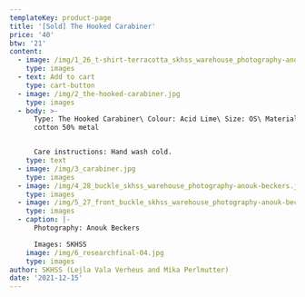 ```yaml
---
templateKey: product-page
title: '[Sold] The Hooked Carabiner'
price: '40'
btw: '21'
content:
  - image: /img/1_26_t-shirt-terracotta_skhss_warehouse_photography-anouk-beckers.jpg
    type: images
  - text: Add to cart
    type: cart-button
  - image: /img/2_the-hooked-carabiner.jpg
    type: images
  - body: >-
      Type: The Hooked Carabiner\ Colour: Acid Lime\ Size: OS\ Material: 50%
      cotton 50% metal


      Care instructions: Hand wash cold.
    type: text
  - image: /img/3_carabiner.jpg
    type: images
  - image: /img/4_28_buckle_skhss_warehouse_photography-anouk-beckers.jpg
    type: images
  - image: /img/5_27_front_buckle_skhss_warehouse_photography-anouk-beckers.jpg
    type: images
  - caption: |-
      Photography: Anouk Beckers

      Images: SKHSS
    image: /img/6_researchfinal-04.jpg
    type: images
author: SKHSS (Lejla Vala Verheus and Mika Perlmutter)
date: '2021-12-15'
---
```



